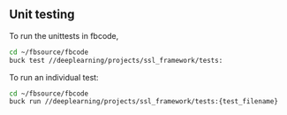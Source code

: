 ## Unit testing

To run the unittests in fbcode,

```bash
cd ~/fbsource/fbcode
buck test //deeplearning/projects/ssl_framework/tests:
```

To run an individual test:

```bash
cd ~/fbsource/fbcode
buck run //deeplearning/projects/ssl_framework/tests:{test_filename}
```

